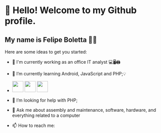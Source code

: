 # 👋 Hello! Welcome to my Github profile.
## My name is Felipe Boletta 🤖🤖


Here are some ideas to get you started:

- 🔭 I'm currently working as an office IT analyst 💻🖥️🖨️
- 🌱 I’m currently learning Android, JavaScript and PHP;💡
- <img src="https://cdn.jsdelivr.net/gh/devicons/devicon@latest/icons/android/android-original.svg" width="35" height="35"/>  <img src="https://cdn.jsdelivr.net/gh/devicons/devicon@latest/icons/javascript/javascript-plain.svg" width="35" height="35"/>  <img src="https://cdn.jsdelivr.net/gh/devicons/devicon@latest/icons/php/php-original.svg" width="35" height="35"/>







- 🤔 I’m looking for help with PHP;
- 💬 Ask me about assembly and maintenance, software, hardware, and everything related to a computer
- 📫 How to reach me: <a href = "mailto:fhb_s@hotmail.com"><img loading="lazy" src="https://img.shields.io/badge/Gmail-D14836?style=for-the-badge&logo=gmail&logoColor=white" target="_blank" width="45" height="15" ></a>

